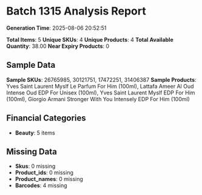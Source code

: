 # Batch 1315 Analysis Report

**Generation Time**: 2025-08-06 20:52:51

**Total Items**: 5
**Unique SKUs**: 4
**Unique Products**: 4
**Total Available Quantity**: 38.00
**Near Expiry Products**: 0

## Sample Data
**Sample SKUs**: 26765985, 30121751, 17472251, 31406387
**Sample Products**: Yves Saint Laurent Myslf Le Parfum For Him (100ml), Lattafa Ameer Al Oud Intense Oud EDP For Unisex (100ml), Yves Saint Laurent Myslf EDP For Him (100ml), Giorgio Armani Stronger With You Intensely EDP For Him (100ml)

## Financial Categories
- **Beauty**: 5 items

## Missing Data
- **Skus**: 0 missing
- **Product_ids**: 0 missing
- **Product_names**: 0 missing
- **Barcodes**: 4 missing
